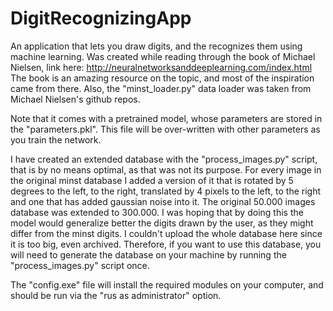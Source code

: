# DigitRecognizingApp
An application that lets you draw digits, and the recognizes them using machine learning. 
Was created while reading through the book of Michael Nielsen, link here:
http://neuralnetworksanddeeplearning.com/index.html
The book is an amazing resource on the topic, and most of the inspiration came from there. Also, the "minst_loader.py" data loader was taken from Michael Nielsen's github repos.

Note that it comes with a pretrained model, whose parameters are stored in the "parameters.pkl". This file will be over-written with other parameters as you train the network.

I have created an extended database with the "process_images.py" script, that is by no means optimal, as that was not its purpose. For every image in the original minst database I added a version of it that is rotated by 5 degrees to the left, to the right, translated by 4 pixels to the left, to the right and one that has added gaussian noise into it. The original 50.000 images database was extended to 300.000. I was hoping that by doing this the model would generalize better the digits drawn by the user, as they might differ from the minst digits. I couldn't upload the whole database here since it is too big, even archived. Therefore, if you want to use this database, you will need to generate the database on your machine by running the "process_images.py" script once.

The "config.exe" file will install the required modules on your computer, and should be run via the "rus as administrator" option.
